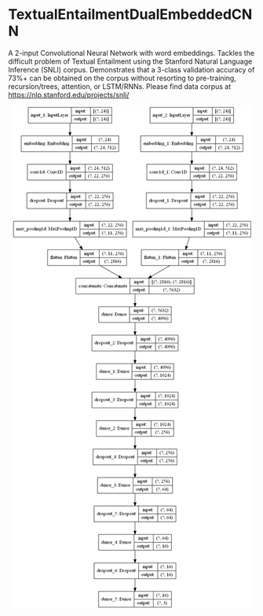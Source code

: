 # TextualEntailmentDualEmbeddedCNN
A 2-input Convolutional Neural Network with word embeddings. Tackles the difficult problem of Textual Entailment using the Stanford Natural Language Inference (SNLI) corpus. Demonstrates that a 3-class validation accuracy of 73%+ can be obtained on the corpus without resorting to pre-training, recursion/trees, attention, or LSTM/RNNs. Please find data corpus at https://nlp.stanford.edu/projects/snli/

<p align="center">
  <img src="https://github.com/michaelznidarsic/TextualEntailmentDualEmbeddedCNN/blob/master/multichannel.png" />
</p>
